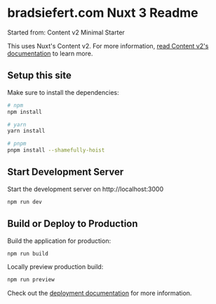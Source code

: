 # bradsiefert.com Nuxt 3 Readme
Started from: Content v2 Minimal Starter

This uses Nuxt's Content v2. For more information, [read Content v2's documentation](https://content-v2.nuxtjs.org/) to learn more.

## Setup this site
Make sure to install the dependencies:

```bash
# npm
npm install

# yarn
yarn install

# pnpm
pnpm install --shamefully-hoist
```

## Start Development Server
Start the development server on http://localhost:3000

```bash
npm run dev
```

## Build or Deploy to Production
Build the application for production:

```bash
npm run build
```

Locally preview production build:

```bash
npm run preview
```

Check out the [deployment documentation](https://nuxt.com/docs/getting-started/deployment#deployment) for more information.

